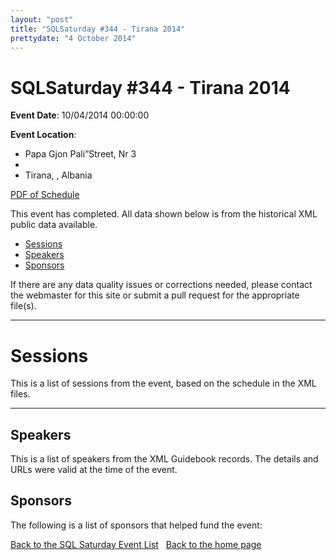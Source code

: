 ```yaml
---
layout: "post" 
title: "SQLSaturday #344 - Tirana 2014" 
prettydate: "4 October 2014" 
---
```

# SQLSaturday #344 - Tirana 2014
 
**Event Date**: 10/04/2014 00:00:00
 
**Event Location**:
- Papa Gjon Pali”Street, Nr 3
- 
- Tirana, , Albania
 
<a href="/assets/pdf/0344.pdf">PDF of Schedule</a>
 
This event has completed. All data shown below is from the historical XML public data available.
<ul>
   <li><a href="#sessions">Sessions</a></li>
   <li><a href="#speakers">Speakers</a></li>
   <li><a href="#sponsors">Sponsors</a></li>
</ul>
 
 
If there are any data quality issues or corrections needed, please contact the webmaster for this site or submit a pull request for the appropriate file(s). 
 
----------------------------------------------------------------------------------- 
 
# <a name="sessions"></a>Sessions
This is a list of sessions from the event, based on the schedule in the XML files.
 
----------------------------------------------------------------------------------- 
## <a name="#speakers"></a>Speakers
This is a list of speakers from the XML Guidebook records. The details and URLs were valid at the time of the event.
 
 
 
 
## <a name="sponsors"></a>Sponsors
The following is a list of sponsors that helped fund the event:
 
[Back to the SQL Saturday Event List](/past.html)
&nbsp;
[Back to the home page](/index.html)
